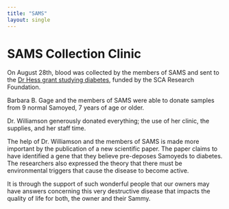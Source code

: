 ```yaml
---
title: "SAMS"
layout: single
---
```


# SAMS Collection Clinic

On August 28th, blood was collected by the members of SAMS and sent to the [Dr Hess grant studying diabetes](/research/current-studies/akcchf-grant-610), funded by the SCA Research Foundation.

Barbara B. Gage and the members of SAMS were able to donate samples from 9 normal Samoyed, 7 years of age or older.

Dr. Williamson generously donated everything; the use of her clinic, the supplies, and her staff time.

The help of Dr. Williamson and the members of SAMS is made more important by the publication of a new scientific paper. The paper claims to have identified a gene that they believe pre-deposes Samoyeds to diabetes. The researchers also expressed the theory that there must be environmental triggers that cause the disease to become active.

It is through the support of such wonderful people that our owners may have answers concerning this very destructive disease that impacts the quality of life for both, the owner and their Sammy.

